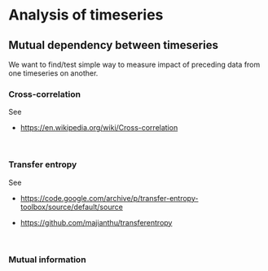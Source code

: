 # Analysis of timeseries



## Mutual dependency between timeseries

We want to find/test simple way to measure impact of preceding data from one timeseries on another.


### Cross-correlation

See 
* https://en.wikipedia.org/wiki/Cross-correlation

<br>

### Transfer entropy

See

* https://code.google.com/archive/p/transfer-entropy-toolbox/source/default/source

* https://github.com/majianthu/transferentropy


<br>

### Mutual information